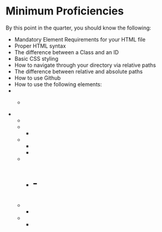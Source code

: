 # Minimum Proficiencies

By this point in the quarter, you should know the following: 

- Mandatory Element Requirements for your HTML file
- Proper HTML syntax
- The difference between a Class and an ID
- Basic CSS styling 
- How to navigate through your directory via relative paths
- The difference between relative and absolute paths
- How to use Github
- How to use the following elements:
- - <p>
- - <ul>
- - <ol>
- - <li>
- - <h1> - <h6> 
- - <img> 
- - <a> 



